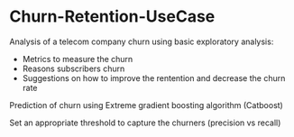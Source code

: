# Churn-Retention-UseCase

Analysis of a telecom company churn using basic exploratory analysis:
- Metrics to measure the churn
- Reasons subscribers churn
- Suggestions on how to improve the rentention and decrease the churn rate

Prediction of churn using Extreme gradient boosting algorithm (Catboost)

Set an appropriate threshold to capture the churners (precision vs recall)
